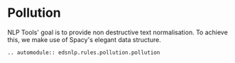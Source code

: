 # Pollution

NLP Tools' goal is to provide non destructive text normalisation. To achieve this, we make use of Spacy's elegant data structure.

```{eval-rst}
.. automodule:: edsnlp.rules.pollution.pollution
```
